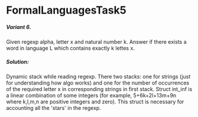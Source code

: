 # FormalLanguagesTask5

##### Variant 6.

Given regexp alpha, letter x and natural number k. Answer if there exists a word in language L which contains exactly k lettes x.

##### Solution:

Dynamic stack while reading regexp. There two stacks: one for strings (just for understanding how algo works) and one for the number of occurrences of the required letter x in corresponding strings in first stack. Struct int_inf is a linear combination of some integers (for example, 5+6k+2l+13m+9n where k,l,m,n are positive integers and zero). This struct is necessary for accounting all the 'stars' in the regexp.
